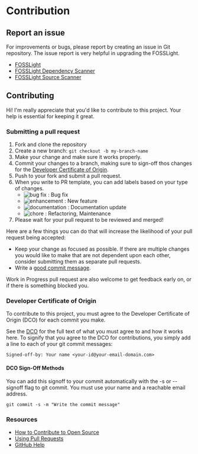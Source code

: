 # Contribution

## Report an issue
For improvements or bugs, please report by creating an issue in Git repository. The issue report is very helpful in upgrading the FOSSLight.
- [FOSSLight](https://github.com/fosslight/fosslight/issues)
- [FOSSLight Dependency Scanner](https://github.com/fosslight/fosslight_dependency_scanner/issues)
- [FOSSLight Source Scanner](https://github.com/fosslight/fosslight_source_scanner/issues)

## Contributing

Hi! I'm really appreciate that you'd like to contribute to this project. Your help is essential for keeping it great.

### Submitting a pull request

1. Fork and clone the repository
2. Create a new branch: `git checkout -b my-branch-name`
3. Make your change and make sure it works properly.
4. Commit your changes to a branch, making sure to sign-off thos changes for the [Developer Certificate of Origin](#Developer-Certificate-of-Origin).
5. Push to your fork and submit a pull request.
6. When you write to PR template, you can add labels based on your type of changes.
   - ![bug fix](https://img.shields.io/badge/-bug%20fix-B60205) : Bug fix
   - ![enhancement](https://img.shields.io/badge/-enhancement-1D76DB) : New feature
   - ![documentation](https://img.shields.io/badge/-documentation-0E8A16) : Documentation update
   - ![chore](https://img.shields.io/badge/-chore-0E8A16) : Refactoring, Maintenance
7. Please wait for your pull request to be reviewed and merged!

Here are a few things you can do that will increase the likelihood of your pull request being accepted:

- Keep your change as focused as possible. If there are multiple changes you would like to make that are not dependent upon each other, consider submitting them as separate pull requests.
- Write a [good commit message](http://tbaggery.com/2008/04/19/a-note-about-git-commit-messages.html).

Work in Progress pull request are also welcome to get feedback early on, or if there is something blocked you.

### Developer Certificate of Origin

To contribute to this project, you must agree to the Developer Certificate of Origin (DCO) for each commit you make.

See the [DCO](https://developercertificate.org/) for the full text of what you must agree to and how it works here. To signify that you agree to the DCO for contributions, you simply add a line to each of your git commit messages:

```
Signed-off-by: Your name <your-id@your-email-domain.com>
```

#### DCO Sign-Off Methods

You can add this signoff to your commit automatically with the -s or --signoff flag to git commit. You must use your name and a reachable email address.

```
git commit -s -m "Write the commit message"
```

### Resources

- [How to Contribute to Open Source](https://opensource.guide/how-to-contribute/)
- [Using Pull Requests](https://help.github.com/articles/about-pull-requests/)
- [GitHub Help](https://help.github.com)
